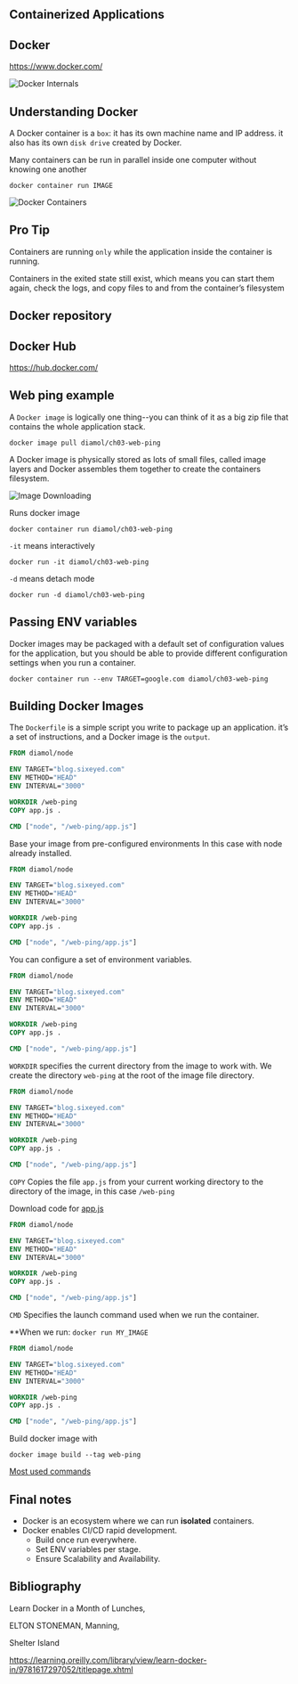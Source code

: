 ## Containerized Applications


## Docker

https://www.docker.com/


<!-- .slide: data-transition="fade" -->
![Docker Internals](/present/docker/assets/docker-internals.png "Docker architecture")


<!-- .slide: data-transition="fade" -->
## Understanding Docker
A Docker container is a `box`: it has its own machine name and IP address.
it also has its own `disk drive` created by Docker.

Many containers can be run in parallel inside one computer without knowing one another

    docker container run IMAGE


<!-- .slide: data-transition="fade" -->
![Docker Containers](/present/docker/assets/docker-containers.png "Docker containers")


<!-- .slide: data-transition="fade" -->
## Pro Tip
<!-- .element: class="fragment" data-fragment-index="1" -->
Containers are running `only` while the application inside the container is running.
<!-- .element: class="fragment" data-fragment-index="2" -->
Containers in the exited state still exist, which means you can start them again, check the logs, and copy files to and from the container’s filesystem
<!-- .element: class="fragment" data-fragment-index="3" -->



## Docker repository


<!-- .slide: data-transition="fade" -->
## Docker Hub
https://hub.docker.com/


<!-- .slide: data-transition="fade" -->
## Web ping example
A `Docker image` is logically one thing--you can think of it as a big zip file that contains the whole application stack.

    docker image pull diamol/ch03-web-ping

A Docker image is physically stored as lots of small files, called image layers and Docker assembles them together to create the containers filesystem.


<!-- .slide: data-transition="fade" -->
![Image Downloading](/present/docker/assets/downloading-image.png "Downloading Image")


Runs docker image

    docker container run diamol/ch03-web-ping

`-it` means interactively

    docker run -it diamol/ch03-web-ping

`-d` means detach mode

    docker run -d diamol/ch03-web-ping


<!-- .slide: data-transition="fade" -->
## Passing ENV variables
Docker images may be packaged with a default set of configuration values for the application, 
but you should be able to provide different configuration settings when you run a container.

    docker container run --env TARGET=google.com diamol/ch03-web-ping


<!-- .slide: data-transition="fade" -->
## Building Docker Images
The `Dockerfile` is a simple script you write to package up an application.
it’s a set of instructions, and a Docker image is the `output`.
```dockerfile
FROM diamol/node

ENV TARGET="blog.sixeyed.com"
ENV METHOD="HEAD"
ENV INTERVAL="3000"

WORKDIR /web-ping
COPY app.js .

CMD ["node", "/web-ping/app.js"]
```


<!-- .slide: data-transition="fade" -->
Base your image from pre-configured environments
In this case with node already installed.
```dockerfile [1]
FROM diamol/node

ENV TARGET="blog.sixeyed.com"
ENV METHOD="HEAD"
ENV INTERVAL="3000"

WORKDIR /web-ping
COPY app.js .

CMD ["node", "/web-ping/app.js"]
```


<!-- .slide: data-transition="fade" -->
You can configure a set of environment variables.
```dockerfile [3-5]
FROM diamol/node

ENV TARGET="blog.sixeyed.com"
ENV METHOD="HEAD"
ENV INTERVAL="3000"

WORKDIR /web-ping
COPY app.js .

CMD ["node", "/web-ping/app.js"]
```


<!-- .slide: data-transition="fade" -->
`WORKDIR` specifies the current directory from the image to work with.
We create the directory `web-ping` at the root of the image file directory.
```dockerfile [7]
FROM diamol/node

ENV TARGET="blog.sixeyed.com"
ENV METHOD="HEAD"
ENV INTERVAL="3000"

WORKDIR /web-ping
COPY app.js .

CMD ["node", "/web-ping/app.js"]
```


<!-- .slide: data-transition="fade" -->
`COPY` Copies the file `app.js` from your current working directory
to the directory of the image, in this case `/web-ping`

Download code for [app.js](https://github.com/sixeyed/diamol/blob/master/ch03/exercises/web-ping/app.js)
```dockerfile [8]
FROM diamol/node

ENV TARGET="blog.sixeyed.com"
ENV METHOD="HEAD"
ENV INTERVAL="3000"

WORKDIR /web-ping
COPY app.js .

CMD ["node", "/web-ping/app.js"]
```


<!-- .slide: data-transition="fade" -->
`CMD` Specifies the launch command used when we run the container.

**When we run: `docker run MY_IMAGE`
```dockerfile [10]
FROM diamol/node

ENV TARGET="blog.sixeyed.com"
ENV METHOD="HEAD"
ENV INTERVAL="3000"

WORKDIR /web-ping
COPY app.js .

CMD ["node", "/web-ping/app.js"]
```


<!-- .slide: data-transition="fade" -->
Build docker image with

    docker image build --tag web-ping


<!-- .slide: data-transition="fade" -->
[Most used commands](/present/docker/contents/commands.md)



<!-- .slide: data-transition="fade" -->
## Final notes
* Docker is an ecosystem where we can run **isolated** containers.
* Docker enables CI/CD rapid development.
  * Build once run everywhere.
  * Set ENV variables per stage.
  * Ensure Scalability and Availability.



## Bibliography
Learn Docker in a Month of Lunches,

ELTON STONEMAN,
Manning,

Shelter Island

https://learning.oreilly.com/library/view/learn-docker-in/9781617297052/titlepage.xhtml
